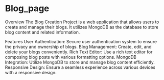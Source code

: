 # Blog_page
Overview
The Blog Creation Project is a web application that allows users to create and manage their blogs. It utilizes MongoDB as the database to store blog content and related information.

Features
User Authentication: Secure user authentication system to ensure the privacy and ownership of blogs.
Blog Management: Create, edit, and delete your blogs conveniently.
Rich Text Editor: Use a rich text editor for composing blog posts with various formatting options.
MongoDB Integration: Utilize MongoDB to store and manage blog content efficiently.
Responsive Design: Ensure a seamless experience across various devices with a responsive design.
